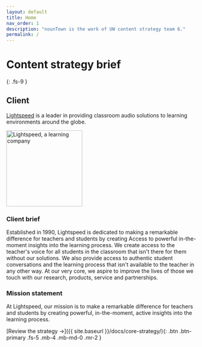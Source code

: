 ```yaml
---
layout: default
title: Home
nav_order: 1
description: "nounTown is the work of UW content strategy team 6."
permalink: /
---
```


# Content strategy brief
{: .fs-9 }

## Client
[Lightspeed](https://www.lightspeed-tek.com/) is a leader in providing classroom audio solutions to learning environments around the globe.

<a href="https://www.lightspeed-tek.com/"><img src="{{ site.baseurl }}/assets/images/lightspeed-logo.svg/" width="200px" alt="Lightspeed, a learning company" /></a>

### Client brief
Established in 1990, Lightspeed is dedicated to making a remarkable difference for teachers and students by creating Access to powerful in-the-moment insights into the learning process. We create access to the teacher's voice for all students in the classroom that isn't there for them without our solutions. We also provide access to authentic student conversations and the learning process that isn't available to the teacher in any other way. At our very core, we aspire to improve the lives of those we touch with our research, products, service and partnerships. 

### Mission statement
At Lightspeed, our mission is to make a remarkable difference for teachers and students by creating powerful, in-the-moment, active insights into the learning process. 

[Review the strategy →]({{ site.baseurl }}/docs/core-strategy/){: .btn .btn-primary .fs-5 .mb-4 .mb-md-0 .mr-2 }